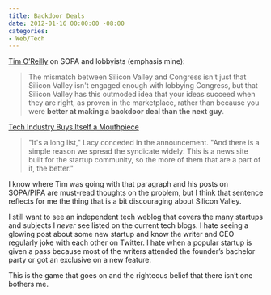 ```yaml
---
title: Backdoor Deals
date: 2012-01-16 00:00:00 -08:00
categories:
- Web/Tech
---
```


<p><a href="https://plus.google.com/107033731246200681024/posts/5Xd3VjFR8gx">Tim O’Reilly</a> on SOPA and lobbyists (emphasis mine):</p>

<blockquote>
The mismatch between Silicon Valley and Congress isn't just that Silicon Valley isn't engaged enough with lobbying Congress, but that Silicon Valley has this outmoded idea that your ideas succeed when they are right, as proven in the marketplace, rather than because you were <strong>better at making a backdoor deal than the next guy</strong>.
</blockquote>

<p><a href="http://gawker.com/5876539/">Tech Industry Buys Itself a Mouthpiece</a></p>

<blockquote>
"It's a long list," Lacy conceded in the announcement. "And there is a simple reason we spread the syndicate widely: This is a news site built for the startup community, so the more of them that are a part of it, the better."
</blockquote>

<p>I know where Tim was going with that paragraph and his posts on SOPA/PIPA are must-read thoughts on the problem, but I think that sentence reflects for me the thing that is a bit discouraging about Silicon Valley.</p>

<p>I still want to see an independent tech weblog that covers the many startups and subjects I <em>never</em> see listed on the current tech blogs. I hate seeing a glowing post about some new startup and know the writer and CEO regularly joke with each other on Twitter. I hate when a popular startup is given a pass because most of the writers attended the founder’s bachelor party or got an exclusive on a new feature.</p>

<p>This is the game that goes on and the righteous belief that there isn’t one bothers me.</p>
